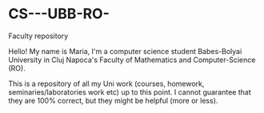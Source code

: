 # CS---UBB-RO-
Faculty repository

Hello!  My name is Maria, I'm a computer science student Babes-Bolyai University in Cluj Napoca's Faculty of Mathematics and Computer-Science (RO).

This is a repository of all my Uni work (courses, homework, seminaries/laboratories work etc) up to this point. I cannot guarantee that they are 100% correct, but they might be helpful (more or less).
